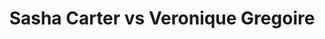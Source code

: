 ---
title: Sasha Carter vs Veronique Gregoire
player1:
  name: Carter, Sasha
  percent: 81
  wins: 1
  losses: 0
player2:
  name: Gregoire, Veronique
  percent: 81
  wins: 0
  losses: 1
games:
- player1:
    team: BC
    position: Second
    percent: 81
    win: 1
    loss: 0
  player2:
    team: QC
    position: Second
    percent: 81
    win: 0
    loss: 1
  event: Hearts
  year: 2011
  draw: Round Robin(10)
  score: BC 7 - QC 5
- player1:
    team: SCO
    position: Second
    percent: 84
    win: 1
    loss: 0
  player2:
    team: LAR
    position: Lead
    percent: 79
    win: 0
    loss: 1
  event: Trials (Women)
  year: 2005
  draw: Round Robin(7)
  score: SCO 6 - LAR 5
---